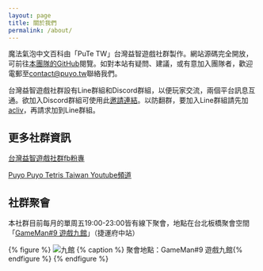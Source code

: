 ```yaml
---
layout: page
title: 關於我們
permalink: /about/
---
```


魔法氣泡中文百科由「PuTe TW」台灣益智遊戲社群製作。網站源碼完全開放，可前往[本團隊的GitHub](https://github.com/puyotw)閱覽。如對本站有疑問、建議，或有意加入團隊者，歡迎電郵至<contact@puyo.tw>聯絡我們。

台灣益智遊戲社群設有Line群組和Discord群組，以便玩家交流，兩個平台訊息互通。欲加入Discord群組可使用此[邀請連結](https://discord.gg/KhPdVQ4)。以防翻群，要加入Line群組請先加[acliv](https://line.me/ti/p/SVbwckF-wq)，再請求加到Line群組。

## 更多社群資訊

[台灣益智遊戲社群fb粉專](https://www.facebook.com/putetaiwan/)

[Puyo Puyo Tetris Taiwan Youtube頻道](https://www.youtube.com/channel/UCc27V6_Bt4oj88O0dMimXaw)

## 社群聚會

本社群目前每月的單周五19:00-23:00皆有線下聚會，地點在台北板橋聚會空間「[GameMan#9 遊戲九館](https://www.facebook.com/gameman.no.9/)」（捷運府中站）

{% figure %}
![九館](https://i.imgur.com/Xi0Hhyv.png)
{% caption %}
聚會地點：GameMan#9 遊戲九館{% endfigure %}
{% endfigure %}
